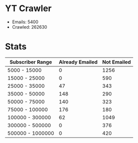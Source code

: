 # YT Crawler
- Emails: 5400
- Crawled: 262630

# Stats
| Subscriber Range  | Already Emailed | Not Emailed |
|-------|-------|-------|
| 5000 - 15000 | 0 | 1256 |
| 15000 - 25000 | 0 | 590 |
| 25000 - 35000 | 47 | 343 |
| 35000 - 50000 | 148 | 290 |
| 50000 - 75000 | 140 | 323 |
| 75000 - 100000 | 176 | 180 |
| 100000 - 300000 | 62 | 1049 |
| 300000 - 500000 | 0 | 376 |
| 500000 - 1000000 | 0 | 420 |
